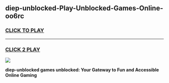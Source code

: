 
## diep-unblocked-Play-Unblocked-Games-Online-oo6rc
<h3>
<a href="https://premium76.site?title=diep-unblocked&ref=25A">CLICK TO PLAY</a></h3>
<hr>

<h3>
<a href="https://premium76.site?title=diep-unblocked&ref=25A">CLICK 2 PLAY</a>
  
</h3>

<a href="https://premium76.site?title=diep-unblocked&ref=25A"><img src="https://clearcache.store/games.png"></a>


**diep-unblocked games unblocked: Your Gateway to Fun and Accessible Online Gaming**
